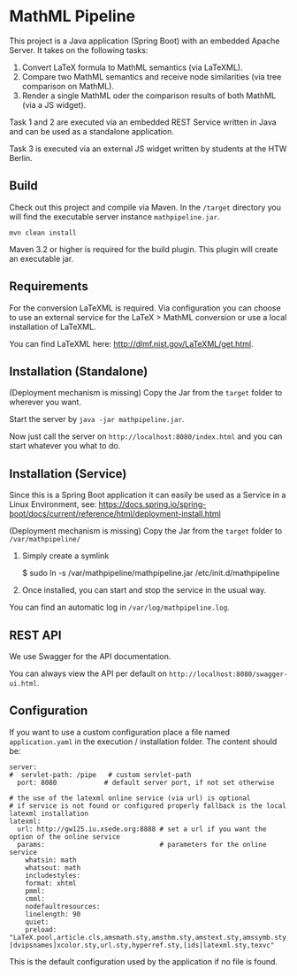MathML Pipeline
================

This project is a Java application (Spring Boot) with an embedded Apache Server.
It takes on the following tasks:

1. Convert LaTeX formula to MathML semantics (via LaTeXML).
2. Compare two MathML semantics and receive node similarities (via tree comparison on MathML).
3. Render a single MathML oder the comparison results of both MathML (via a JS widget).

Task 1 and 2 are executed via an embedded REST Service written in Java and can
be used as a standalone application.

Task 3 is executed via an external JS widget written by students at the HTW Berlin.

## Build ##

Check out this project and compile via Maven. In the `/target` directory you will 
find the executable server instance `mathpipeline.jar`.

`mvn clean install`

Maven 3.2 or higher is required for the build plugin.
This plugin will create an executable jar.

## Requirements ##

For the conversion LaTeXML is required. Via configuration you can choose
to use an external service for the LaTeX &gt; MathML conversion or use a
local installation of LaTeXML.

You can find LaTeXML here: http://dlmf.nist.gov/LaTeXML/get.html.

## Installation (Standalone) ##

(Deployment mechanism is missing)
Copy the Jar from the `target` folder to wherever you want. 

Start the server by `java -jar mathpipeline.jar`.
   
Now just call the server on `http://localhost:8080/index.html` and 
you can start whatever you what to do.

## Installation (Service) ##

Since this is a Spring Boot application it can easily be used as a 
Service in a Linux Environment, see: 
https://docs.spring.io/spring-boot/docs/current/reference/html/deployment-install.html

(Deployment mechanism is missing)
Copy the Jar from the `target` folder to `/var/mathpipeline/`

1. Simply create a symlink

    $ sudo ln -s /var/mathpipeline/mathpipeline.jar /etc/init.d/mathpipeline
    
2. Once installed, you can start and stop the service in the usual way.

You can find an automatic log in `/var/log/mathpipeline.log`.

## REST API ##

We use Swagger for the API documentation.

You can always view the API per default on `http://localhost:8080/swagger-ui.html`.

## Configuration ##

If you want to use a custom configuration place a file named `application.yaml` 
in the execution / installation folder. The content should be:

    server:
    #  servlet-path: /pipe   # custom servlet-path
      port: 8080            # default server port, if not set otherwise
    
    # the use of the latexml online service (via url) is optional
    # if service is not found or configured properly fallback is the local latexml installation
    latexml:
      url: http://gw125.iu.xsede.org:8888 # set a url if you want the option of the online service
      params:                             # parameters for the online service
        whatsin: math
        whatsout: math
        includestyles:
        format: xhtml
        pmml:
        cmml:
        nodefaultresources:
        linelength: 90
        quiet:
        preload: "LaTeX.pool,article.cls,amsmath.sty,amsthm.sty,amstext.sty,amssymb.sty,eucal.sty,[dvipsnames]xcolor.sty,url.sty,hyperref.sty,[ids]latexml.sty,texvc"

This is the default configuration used by the application if no file is found.
